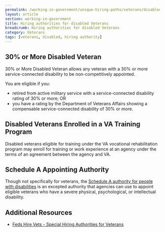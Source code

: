 ```yaml
---
permalink: /working-in-government/unique-hiring-paths/veterans/disabled/
layout: article
section: working-in-government
title: Hiring authorities for disabled Veterans
breadcrumb: Hiring authorities for disabled Veterans
category: Veterans
tags: [veterans, disabled, hiring authority]
---
```


## 30% or More Disabled Veteran

30% or More Disabled Veteran allows any veteran with a 30% or more service-connected disability to be non-competitively appointed.

You are eligible if you:

* retired from active military service with a service-connected disability rating of 30% or more; OR
* you have a rating by the Department of Veterans Affairs showing a compensable service-connected disability of 30% or more.

## Disabled Veterans Enrolled in a VA Training Program

Disabled veterans eligible for training under the VA vocational rehabilitation program may enroll for training or work experience at an agency under the terms of an agreement between the agency and VA.

## Schedule A Appointing Authority

Though not specifically for veterans, the [Schedule A authority for people with disabilities](/working-in-government/unique-hiring-paths/individuals-with-disabilities/) is an excepted authority that agencies can use to appoint eligible veterans who have a severe physical, psychological, or intellectual disability.


## Additional Resources

* [Feds Hire Vets - Special Hiring Authorities for Veterans](https://fedshirevets.gov/job/shav/index.aspx)
